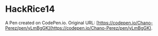 # HackRice14

A Pen created on CodePen.io. Original URL: [https://codepen.io/Chano-Perez/pen/yLmBgGK](https://codepen.io/Chano-Perez/pen/yLmBgGK).

